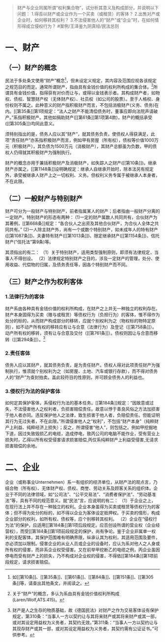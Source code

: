 >财产与企业同属所谓“权利集合物”，试分析其意义及构成部分，并说明以下问题：
1.得否以财产或企业作为一个买卖（或租赁）的客体？
2.出售对产或企业时，如何移转其权利？
3.不法侵害他人的“财产”或“企业”时，在如何情形得成立侵权行为？ #案例/王泽鉴九阴真经/民法总则 

# 一、财产

## （一）财产的概念

民法于多处条文使用“财产”概念[^1]，但未设定义规定，其内容及范围应视各该规定之规范目的而定。通常所谓财产，指由具有金钱价值的权利所构成的集合体。[^2]所谓具有金钱价值，指得获有对价而让与，或得以金钱表示者。其构成财产者，如物权、债权、智慧财产权（无体财产权）、社员权（如公司的股票）。至于人格权、身份权则不属之。此种意义的财产指积极财产而言，不包括消极财产(义务、债务)在内。[[第35条]]第1项规定：“法人之财产不能清偿债务时，董事应即向法院声请破产。”系指积极财产。其他如捐助财产([[第61条]]第1项第4款)，财产的概括承受([[第305条]])均同此意义。

须特别指出的是，债务人应以其“财产”，就其债务负责，使债权人得获满足，此项“责任财产”亦系指积极财产而言，例如甲有房屋（所有权），债权等价值1000万元（积极财产），其负债为1500万元（消极财产），其财产总额虽为负数，甲的债权人仍得就其积极财产为强制执行。

[^1]:如[[第10条]]、[[第35条]]、[[第61条]]、[[第84条]]、[[第151条]]、[[第305条]]等，请查出其他条文，并阅读之。
[^2]:关于“财产”的概念，多认为系由具有金钱价值权利所构成(Laren/Wolf,ATS.415)。

财产的概念亦用于兼括积极财产及消极财产，如失踪人之财产([[第10条]])。继承财产亦属之，[[第1148条]]设明确规定：继承人自继承开始时，除本法另有规定外，承受被继承人财产上之一切权利、义务。但权利义务专属于被继承人本身者，不在此限。

## （二）一般财产与特别财产

财产可分为一般财产与特别财产，前者指属某人的财产；后者指由一般财产分离的一定财产。特别财产的形态有两种：
(1)一定的财产属数人共同共有，合伙财产为其著例，[[第668条]]规定：“各合伙人之出资及其他合伙财产，为合伙人全体之共同共有。”
(2)一人除主财产外，尚有一个或数个特别财产，如未成年人的特有财产([[第1087条]])、夫妻特有财产([[第1013条]])、限定继承财产([[第1154条]])、信托财产(“信托法”第9条)等。

其须指出的有二：
（1）关于特别财产，适用类型强制原则，即须有法律规定，当事人不得创设。
（2）法律规定特别财产之目的，涉及一定财产的管理，处分、使用收益、代偿物的归属，及债务责任等，因各个特别财产而不同。

## （三）财产之作为权利客体

### 1.法律行为的客体

财产系由各种具有金钱价值的权利所构成，在财产之上并无一种独立的权利存在。财产本身固得为买卖（赠与或租赁）等债权行为（负担行为）的客体，惟不得作为处分的标的，从而财产构成部分的移转，应就个别权利为之（物权标的物特定原则），如不动产所有权的移转应有让与合意（法律行为）及登记（[[第758条]]）。动产所有权的移转，须有让与合意及交付（[[第761条]]）。债权则因让与合意而移转（[[第294条]]）。[^3]

[^3]:财产是人之生存的物质基础，故《德国民法》对财产之作为交易客体设有保护规定，第310条：“当事人一方以契约让与其将来财产或其将来财产或其一部，或对其设定用益权为义务者，其契约无效。”第311条：“当事人一方以契约让与其现存财产或其一部，或对其设定用益权为义务者，其契约需有公证证书。”可供参考。

### 2.责任客体

债务人应以其财产，就其债务负责，是为责任财产。债权人得对此项责任财产为强制执行，惟须就个别权利为之（如房屋、土地、汽车或银行存款），而不得对债务人的“财产”为查封拍卖。盖此较符目的性原则，并可顾全债务人的利益也。

### 3.侵权行为法的保护客体

如何定其保护客体，系侵权行为法的基本任务。[[第184条]]规定：“因故意或过失，不法侵害他人之权利者，负损害赔偿责任。故意以悖于善良风俗之方法加损害于他人者亦同。违反保护他人之法律，致生损害于他人者，负赔偿责任。但能证明其行为无过失者，不在此限。”所谓侵害他人之“权利”，不包括“财产本身”（纯粹财产上利益、纯粹经济上损失）；反之，所谓侵害“他人”，则包括之。例如甲挖掘地下道，因过失致毁损乙的电缆，造成停电，致丙公司的电脑不能作业，受有营业上损失时，乙得以所有权受侵害请求损害赔偿,丙仅系纯粹财产上利益受侵害,无请求损害赔偿的余地。

# 二、企业

企业（或称事业Unternehmen）系一有组织的经济单位，从财产法的观点言，乃结合物（所有权）、无体财产权、债权、商誉、劳动关系及顾客关系的组织体。企业于不同的法律领域，如“公司法”、“公平交易法”、“消费者保护法”、“劳动基准法”等，具有不同的规范意义。就“民法”言，应说明的有二：
（1）于企业之上，在现行法上并不存在一种独立的权利。企业本身虽得为买卖或租赁等债权行为的客体；但不得为处分的标的，如不得以企业为客体设定抵押权。于买卖的情形，构成企业部分的权利，如所有权、债权等，应个别移转其权利。
（2）企业在“侵权行为法”的保护，应适用[[第184条]]第1项后段规定。应否创设所谓的营业权（企业经营权），而受[[第184条]]第1项前段规定的保护，尚有争论。鉴于企业非属单一权利的支配客体，其保护范围难有明确界限，纵承认其为权利，其适用范围及要件，亦必须加以限制。侵害企业的从业人员或企业的设备时，应认为系对他人之人身或所有权的侵害，而非系企业权受侵害。又在前举甲挖断乙的电缆之例，丙企业虽因停电而受有财产上的损失，乃不构成对企业权的侵害，不得依[[第184条]]第1项前段规定，请求损害赔偿。






